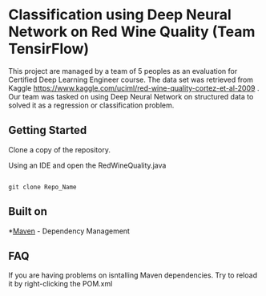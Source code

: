 # Classification using Deep Neural Network on Red Wine Quality (Team TensirFlow)

This project are managed by a team of 5 peoples as an evaluation for Certified Deep Learning Engineer course. The data set was retrieved from Kaggle https://www.kaggle.com/uciml/red-wine-quality-cortez-et-al-2009 . Our team was tasked on using Deep Neural Network on structured data to solved it as a regression or classification problem.

## Getting Started 

Clone a copy of the repository. 

Using an IDE and open the RedWineQuality.java


```

git clone Repo_Name

```

## Built on

*[Maven](https://maven.apache.org/) - Dependency Management


## FAQ 

If you are having problems on isntalling Maven dependencies. Try to reload it by right-clicking the POM.xml


